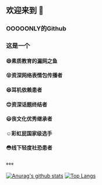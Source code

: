 ## 欢迎来到 👋
### OOOOONLY的Github

### 这是一个
#### :smile:素质教育的漏网之鱼
#### :stuck_out_tongue_closed_eyes:资深网络表情包传播者
#### :laughing:耳机依赖患者
#### :blush:资深话题终结者
#### :smiley:丧文化优秀继承者
#### :relaxed:彩虹屁国家级选手
#### :flushed:线下轻度社恐患者
#### 。。。

<!--
**only52607/only52607** is a ✨ _special_ ✨ repository because its `README.md` (this file) appears on your GitHub profile.

Here are some ideas to get you started:

- 🔭 I’m currently working on ...
- 🌱 I’m currently learning ...
- 👯 I’m looking to collaborate on ...
- 🤔 I’m looking for help with ...
- 💬 Ask me about ...
- 📫 How to reach me: ...
- 😄 Pronouns: ...
- ⚡ Fun fact: ...
-->

[![Anurag's github stats](https://github-readme-stats.vercel.app/api?username=only52607&count_private=true&show_icons=true&theme=dracula)](https://github.com/anuraghazra/github-readme-stats)
[![Top Langs](https://github-readme-stats.vercel.app/api/top-langs/?username=anuraghazra)](https://github.com/anuraghazra/github-readme-stats)
